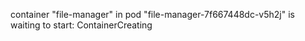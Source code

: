 container "file-manager" in pod "file-manager-7f667448dc-v5h2j" is waiting to start: ContainerCreating

